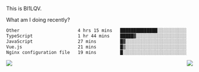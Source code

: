 This is BI1LQV.

What am I doing recently?

<!--START_SECTION:waka-->

```txt
Other                      4 hrs 15 mins   ██████████████░░░░░░░░░░░   56.50 %
TypeScript                 1 hr 44 mins    █████▓░░░░░░░░░░░░░░░░░░░   23.01 %
JavaScript                 27 mins         █▓░░░░░░░░░░░░░░░░░░░░░░░   06.14 %
Vue.js                     21 mins         █▒░░░░░░░░░░░░░░░░░░░░░░░   04.84 %
Nginx configuration file   19 mins         █░░░░░░░░░░░░░░░░░░░░░░░░   04.25 %
```

<!--END_SECTION:waka-->
<img align="right" src="https://github-readme-stats.vercel.app/api?username=bi1lqv&show_icons=true&count_private=true">

<img src="https://metrics.lecoq.io/bi1lqv?template=classic&base.activity=0&base.community=0&base.repositories=0&base.metadata=0&isocalendar=1&base=header%2C%20activity%2C%20community%2C%20repositories%2C%20metadata&base.indepth=false&base.hireable=false&isocalendar=false&isocalendar.duration=full-year&config.timezone=Asia%2FShanghai">

